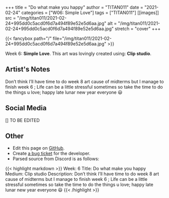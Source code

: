 +++
title =       "Do what make you happy"
author =      "TITAN011"
date =        "2021-02-24"
categories =  ["W06: Simple Love"]
tags =        ["TITAN011"]
[[images]]
                      src = "/img/titan011/2021-02-24+995dd0c5acd0f6d7a494f89e52e5d6aa.jpg"
                      alt = "/img/titan011/2021-02-24+995dd0c5acd0f6d7a494f89e52e5d6aa.jpg"
                      stretch = "cover"
+++


{{< fancybox path="/" file="/img/titan011/2021-02-24+995dd0c5acd0f6d7a494f89e52e5d6aa.jpg" >}}


Week 6: **Simple Love**. This art was lovingly created using: **Clip studio**.

## Artist's Notes

Don’t think I’ll have time to do week 8 art cause of midterms but I manage to finish week 6  ; Life can be a little stressful sometimes so take the time to do the things u love; happy late lunar new year everyone 😃

## Social Media

[] TO BE EDITED

## Other

- Edit this page on [GitHub](https://github.com/teaminkling/web-refresh/edit/main/blog/content/blog/titan011-week-6-0868.md).
- Create [a bug ticket](https://github.com/teaminkling/web-refresh/issues/new?assignees=&labels=bug&template=problem-report.md&title=) for the developer.
- Parsed source from Discord is as follows:

{{< highlight markdown >}}
Week: 6 
Title: Do what make you happy
Medium: Clip studio 
Description: Don’t think I’ll have time to do week 8 art cause of midterms but I manage to finish week 6  ; Life can be a little stressful sometimes so take the time to do the things u love; happy late lunar new year everyone 😃
{{< /highlight >}}
